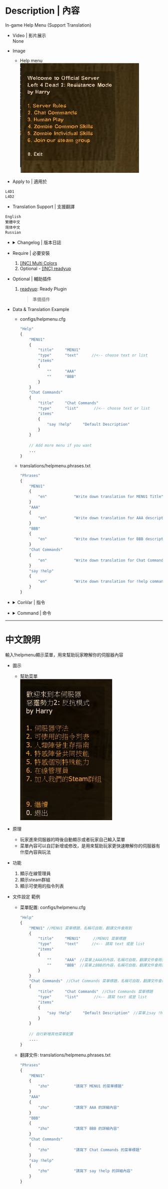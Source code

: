 # Description | 內容
In-game Help Menu (Support Translation)

* Video | 影片展示
<br/>None

* Image
	* Help menu
	<br/>![helpmenu_1](image/helpmenu_1.jpg)

* Apply to | 適用於
```
L4D1
L4D2
```

* Translation Support | 支援翻譯
```
English
繁體中文
简体中文
Russian
```


* <details><summary>Changelog | 版本日誌</summary>

	```php
	//chundo @ 2008
	//Harry @ 2020 - 2022
	```
	* v0.8 (2022-11-29)
		* Convert All codes to new syntax.
		* Translation support.
		* Add more convars
		* Add more commands
		* Support readyup plugin
	* v0.3 
		* [Original Plugin By chundo](https://forums.alliedmods.net/showthread.php?p=637467)
</details>

* Require | 必要安裝
	1. [[INC] Multi Colors](https://forums.alliedmods.net/showthread.php?t=247770)
	2. Optional - [[INC] readyup](https://github.com/fbef0102/Game-Private_Plugin/blob/main/left4dead2/scripting/include/readyup.inc)

* Optional | 輔助插件
	1. [readyup](/Plugin_插件/Server_伺服器/readyup): Ready Plugin
		> 準備插件

* Data & Translation Example
	* configs/helpmenu.cfg
		```php
		"Help"
		{
			"MENU1"
			{
				"title"		"MENU1"
				"type"		"text"      //<-- choose text or list
				"items"
				{
					""		"AAA"
					""		"BBB"
				}
			}
			"Chat Commands"
			{
				"title"		"Chat Commands"
				"type"		"list"       //<-- choose text or list
				"items"
				{
					"say !help"		"Default Description"
				}
			}

			// Add more menu if you want
			...
		}
		```
	* translations/helpmenu.phrases.txt
		```php
		"Phrases"
		{
			"MENU1"
			{
				"en"			"Write down translation for MENU1 Title"
			}
			"AAA"
			{
				"en"			"Write down translation for AAA description"
			}
			"BBB"
			{
				"en"			"Write down translation for BBB description"
			}
			"Chat Commands"
			{
				"en"			"Write down translation for Chat Commands Title"
			}
			"say !help"
			{
				"en"			"Write down translation for !help command description"
			}
		}
		```

* <details><summary>ConVar | 指令</summary>

	* cfg/sourcemod/helpmenu.cfg
		```php
		// Show a list of online admins in the menu.
		sm_helpmenu_admins "1"

		// Automatically reload the configuration file when changing the map.
		sm_helpmenu_autoreload "1"

		// Path to configuration file.
		sm_helpmenu_config_path "configs/helpmenu.cfg"

		// Show 'Don't display again' and 'Display again next time' item in the menu.
		sm_helpmenu_do_not_display "1"

		// Shows the map rotation in the menu.
		sm_helpmenu_rotation "0"

		// Show 'Join our steam group' item in the menu.
		sm_helpmenu_steam_group "1"

		// Show welcome message and help menu to newly connected users.
		sm_helpmenu_welcome "1"
		```
</details>

* <details><summary>Command | 命令</summary>

	* **Display the help menu.**
		```php
		sm_help
		sm_helpmenu
		sm_helpcommands
		sm_helpcomands
		sm_helpcommand
		sm_helpcomand
		sm_commands
		sm_comands
		sm_cmds
		sm_cmd
		```
	* **Reload the help menu configuration file (Adm required: ADMFLAG_ROOT)**
		```php
		helpmenu_reload
		```
	* **Disable the help menu forever.**
		```php
		sm_helpoff
		```
	* **Enable the help menu next time.**
		```php
		sm_helpon
		```
</details>

- - - -
# 中文說明
輸入!helpmenu顯示菜單，用來幫助玩家瞭解你的伺服器內容

* 圖示
	* 幫助菜單
	<br/>![helpmenu_2](image/helpmenu_2.jpg)

* 原理
	* 玩家進來伺服器的時後自動顯示或者玩家自己輸入菜單
	* 菜單內容可以自訂新增或修改，是用來幫助玩家更快速瞭解你的伺服器有什麼內容與玩法

* 功能
	1. 顯示在線管理員
	2. 顯示steam群組
	3. 顯示可使用的指令列表

* 文件設定 範例
	* 菜單配置: configs/helpmenu.cfg
		```php
		"Help"
		{
			"MENU1" //MENU1 菜單標題，名稱可自取，翻譯文件會用到
			{
				"title"		"MENU1"　	//MENU1 菜單標題
				"type"		"text"      //<-- 請寫 text 或是 list
				"items"
				{
					""		"AAA"　//菜單上AAA的內容，名稱可自取，翻譯文件會用到
					""		"BBB"　//菜單上BBB的內容，名稱可自取，翻譯文件會用到
				}
			}
			"Chat Commands"　//Chat Commands 菜單標題，名稱可自取，翻譯文件會用到
			{
				"title"		"Chat Commands"　//Chat Commands 菜單標題
				"type"		"list"       //<-- 請寫 text 或是 list
				"items"
				{
					"say !help"		"Default Description"　//菜單上say !help的內容，名稱可自取，翻譯文件會用到
				}
			}

			// 自行新增其他菜單配置
			....
		}
		```
	* 翻譯文件: translations/helpmenu.phrases.txt
		```php
		"Phrases"
		{
			"MENU1"
			{
				"zho"			"請寫下 MENU1 的菜單標題"
			}
			"AAA"
			{
				"zho"			"請寫下 AAA 的詳細內容"
			}
			"BBB"
			{
				"zho"			"請寫下 BBB 的詳細內容"
			}
			"Chat Commands"
			{
				"zho"			"請寫下 Chat Commands 的菜單標題"
			}
			"say !help"
			{
				"zho"			"請寫下 say !help 的詳細內容"
			}
		}
		```

